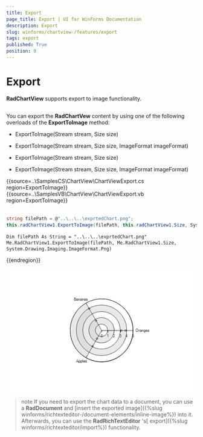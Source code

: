 ```yaml
---
title: Export
page_title: Export | UI for WinForms Documentation
description: Export
slug: winforms/chartview-/features/export
tags: export
published: True
position: 9
---
```


# Export



__RadChartView__ supports export to image functionality.
      

## 

You can export the __RadChartVew__ content by using one of the following overloads of the __ExportToImage__ method:
      

* ExportToImage(Stream stream, Size size)

* ExportToImage(Stream stream, Size size, ImageFormat imageFormat)

* ExportToImage(Stream stream, Size size)

* ExportToImage(Stream stream, Size size, ImageFormat imageFormat) 

{{source=..\SamplesCS\ChartView\ChartViewExport.cs region=ExportToImage}} 
{{source=..\SamplesVB\ChartView\ChartViewExport.vb region=ExportToImage}} 

````C#
            
string filePath = @"..\..\..\exprtedChart.png";
this.radChartView1.ExportToImage(filePath, this.radChartView1.Size, System.Drawing.Imaging.ImageFormat.Png);

````
````VB.NET
Dim filePath As String = "..\..\..\exprtedChart.png"
Me.RadChartView1.ExportToImage(filePath, Me.RadChartView1.Size, System.Drawing.Imaging.ImageFormat.Png)

````

{{endregion}} 


![chartview-features-export 001](images/chartview-features-export001.png)

>note If you need to export the chart data to a document, you can use a __RadDocument__ and [insert the exported image]({%slug winforms/richtexteditor-/document-elements/inline-image%}) into it. Afterwards, you can use the __RadRichTextEditor__ 's[ export]({%slug winforms/richtexteditor/import%}) functionality.
>

